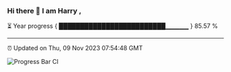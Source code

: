 ### Hi there 👋 I am Harry , 

⏳ Year progress { █████████████████████████▁▁▁▁▁ } 85.57 %

---

⏰ Updated on Thu, 09 Nov 2023 07:54:48 GMT

![Progress Bar CI](https://github.com/duykhang68/duykhang68/workflows/Progress%20Bar%20CI/badge.svg)
